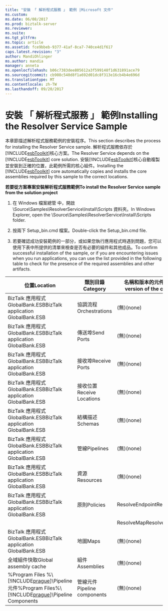 ```yaml
---
title: "安裝 「 解析程式服務 」 範例 |Microsoft 文件"
ms.custom: 
ms.date: 06/08/2017
ms.prod: biztalk-server
ms.reviewer: 
ms.suite: 
ms.tgt_pltfrm: 
ms.topic: article
ms.assetid: fce9bbeb-9377-41af-8ca7-740ce4d1f617
caps.latest.revision: "3"
author: MandiOhlinger
ms.author: mandia
manager: anneta
ms.openlocfilehash: b06c7383dee805612a3f599148f1d631891ace79
ms.sourcegitcommit: cb908c540d8f1a692d01dc8f313e16cb4b4e696d
ms.translationtype: MT
ms.contentlocale: zh-TW
ms.lasthandoff: 09/20/2017
---
```

# <a name="installing-the-resolver-service-sample"></a><span data-ttu-id="a86c7-102">安裝 「 解析程式服務 」 範例</span><span class="sxs-lookup"><span data-stu-id="a86c7-102">Installing the Resolver Service Sample</span></span>
<span data-ttu-id="a86c7-103">本章節描述解析程式服務範例的安裝程序。</span><span class="sxs-lookup"><span data-stu-id="a86c7-103">This section describes the process for installing the Resolver Service sample.</span></span> <span data-ttu-id="a86c7-104">解析程式服務依存於[!INCLUDE[esbToolkit](../includes/esbtoolkit-md.md)]核心方案。</span><span class="sxs-lookup"><span data-stu-id="a86c7-104">The Resolver Service depends on the [!INCLUDE[esbToolkit](../includes/esbtoolkit-md.md)] core solution.</span></span> <span data-ttu-id="a86c7-105">安裝[!INCLUDE[esbToolkit](../includes/esbtoolkit-md.md)]核心自動複製並安裝到正確的位置，此範例所需的核心組件。</span><span class="sxs-lookup"><span data-stu-id="a86c7-105">Installing the [!INCLUDE[esbToolkit](../includes/esbtoolkit-md.md)] core automatically copies and installs the core assemblies required by this sample to the correct locations.</span></span>  
  
 <span data-ttu-id="a86c7-106">**若要從方案專案安裝解析程式服務範例**</span><span class="sxs-lookup"><span data-stu-id="a86c7-106">**To install the Resolver Service sample from the solution project**</span></span>  
  
1.  <span data-ttu-id="a86c7-107">在 Windows 檔案總管 中，開啟 \Source\Samples\ResolverService\Install\Scripts 資料夾。</span><span class="sxs-lookup"><span data-stu-id="a86c7-107">In Windows Explorer, open the \Source\Samples\ResolverService\Install\Scripts folder.</span></span>  
  
2.  <span data-ttu-id="a86c7-108">按兩下 Setup_bin.cmd 檔案。</span><span class="sxs-lookup"><span data-stu-id="a86c7-108">Double-click the Setup_bin.cmd file.</span></span>  
  
3.  <span data-ttu-id="a86c7-109">若要確認成功安裝範例的一部分，或如果您執行應用程式時遇到問題，您可以使用下表中所提供的清單來檢查是否有必要的組件和其他成品。</span><span class="sxs-lookup"><span data-stu-id="a86c7-109">To confirm successful installation of the sample, or if you are encountering issues when you run applications, you can use the list provided in the following table to check for the presence of the required assemblies and other artifacts.</span></span>  
  
|<span data-ttu-id="a86c7-110">位置</span><span class="sxs-lookup"><span data-stu-id="a86c7-110">Location</span></span>|<span data-ttu-id="a86c7-111">類別目錄</span><span class="sxs-lookup"><span data-stu-id="a86c7-111">Category</span></span>|<span data-ttu-id="a86c7-112">名稱和版本的元件</span><span class="sxs-lookup"><span data-stu-id="a86c7-112">Name and version of the component</span></span>|  
|--------------|--------------|---------------------------------------|  
|<span data-ttu-id="a86c7-113">BizTalk 應用程式 GlobalBank.ESB</span><span class="sxs-lookup"><span data-stu-id="a86c7-113">BizTalk application GlobalBank.ESB</span></span>|<span data-ttu-id="a86c7-114">協調流程</span><span class="sxs-lookup"><span data-stu-id="a86c7-114">Orchestrations</span></span>|<span data-ttu-id="a86c7-115">(無)</span><span class="sxs-lookup"><span data-stu-id="a86c7-115">(none)</span></span>|  
|<span data-ttu-id="a86c7-116">BizTalk 應用程式 GlobalBank.ESB</span><span class="sxs-lookup"><span data-stu-id="a86c7-116">BizTalk application GlobalBank.ESB</span></span>|<span data-ttu-id="a86c7-117">傳送埠</span><span class="sxs-lookup"><span data-stu-id="a86c7-117">Send Ports</span></span>|<span data-ttu-id="a86c7-118">(無)</span><span class="sxs-lookup"><span data-stu-id="a86c7-118">(none)</span></span>|  
|<span data-ttu-id="a86c7-119">BizTalk 應用程式 GlobalBank.ESB</span><span class="sxs-lookup"><span data-stu-id="a86c7-119">BizTalk application GlobalBank.ESB</span></span>|<span data-ttu-id="a86c7-120">接收埠</span><span class="sxs-lookup"><span data-stu-id="a86c7-120">Receive Ports</span></span>|<span data-ttu-id="a86c7-121">(無)</span><span class="sxs-lookup"><span data-stu-id="a86c7-121">(none)</span></span>|  
|<span data-ttu-id="a86c7-122">BizTalk 應用程式 GlobalBank.ESB</span><span class="sxs-lookup"><span data-stu-id="a86c7-122">BizTalk application GlobalBank.ESB</span></span>|<span data-ttu-id="a86c7-123">接收位置</span><span class="sxs-lookup"><span data-stu-id="a86c7-123">Receive Locations</span></span>|<span data-ttu-id="a86c7-124">(無)</span><span class="sxs-lookup"><span data-stu-id="a86c7-124">(none)</span></span>|  
|<span data-ttu-id="a86c7-125">BizTalk 應用程式 GlobalBank.ESB</span><span class="sxs-lookup"><span data-stu-id="a86c7-125">BizTalk application GlobalBank.ESB</span></span>|<span data-ttu-id="a86c7-126">結構描述</span><span class="sxs-lookup"><span data-stu-id="a86c7-126">Schemas</span></span>|<span data-ttu-id="a86c7-127">(無)</span><span class="sxs-lookup"><span data-stu-id="a86c7-127">(none)</span></span>|  
|<span data-ttu-id="a86c7-128">BizTalk 應用程式 GlobalBank.ESB</span><span class="sxs-lookup"><span data-stu-id="a86c7-128">BizTalk application GlobalBank.ESB</span></span>|<span data-ttu-id="a86c7-129">管線</span><span class="sxs-lookup"><span data-stu-id="a86c7-129">Pipelines</span></span>|<span data-ttu-id="a86c7-130">(無)</span><span class="sxs-lookup"><span data-stu-id="a86c7-130">(none)</span></span>|  
|<span data-ttu-id="a86c7-131">BizTalk 應用程式 GlobalBank.ESB</span><span class="sxs-lookup"><span data-stu-id="a86c7-131">BizTalk application GlobalBank.ESB</span></span>|<span data-ttu-id="a86c7-132">資源</span><span class="sxs-lookup"><span data-stu-id="a86c7-132">Resources</span></span>|<span data-ttu-id="a86c7-133">(無)</span><span class="sxs-lookup"><span data-stu-id="a86c7-133">(none)</span></span>|  
|<span data-ttu-id="a86c7-134">BizTalk 應用程式 GlobalBank.ESB</span><span class="sxs-lookup"><span data-stu-id="a86c7-134">BizTalk application GlobalBank.ESB</span></span>|<span data-ttu-id="a86c7-135">原則</span><span class="sxs-lookup"><span data-stu-id="a86c7-135">Policies</span></span>|<span data-ttu-id="a86c7-136">ResolveEndpoint</span><span class="sxs-lookup"><span data-stu-id="a86c7-136">ResolveEndpoint</span></span>|  
|||<span data-ttu-id="a86c7-137">ResolveMap</span><span class="sxs-lookup"><span data-stu-id="a86c7-137">ResolveMap</span></span>|  
|<span data-ttu-id="a86c7-138">BizTalk 應用程式 GlobalBank.ESB</span><span class="sxs-lookup"><span data-stu-id="a86c7-138">BizTalk application GlobalBank.ESB</span></span>|<span data-ttu-id="a86c7-139">地圖</span><span class="sxs-lookup"><span data-stu-id="a86c7-139">Maps</span></span>|<span data-ttu-id="a86c7-140">(無)</span><span class="sxs-lookup"><span data-stu-id="a86c7-140">(none)</span></span>|  
|<span data-ttu-id="a86c7-141">全域組件快取</span><span class="sxs-lookup"><span data-stu-id="a86c7-141">Global assembly cache</span></span>|<span data-ttu-id="a86c7-142">組件</span><span class="sxs-lookup"><span data-stu-id="a86c7-142">Assemblies</span></span>|<span data-ttu-id="a86c7-143">(無)</span><span class="sxs-lookup"><span data-stu-id="a86c7-143">(none)</span></span>|  
|<span data-ttu-id="a86c7-144">%Program Files %\\[!INCLUDE[prague](../includes/prague-md.md)]\Pipeline 元件</span><span class="sxs-lookup"><span data-stu-id="a86c7-144">%Program Files%\\[!INCLUDE[prague](../includes/prague-md.md)]\Pipeline Components</span></span>|<span data-ttu-id="a86c7-145">管線元件</span><span class="sxs-lookup"><span data-stu-id="a86c7-145">Pipeline components</span></span>|<span data-ttu-id="a86c7-146">(無)</span><span class="sxs-lookup"><span data-stu-id="a86c7-146">(none)</span></span>|